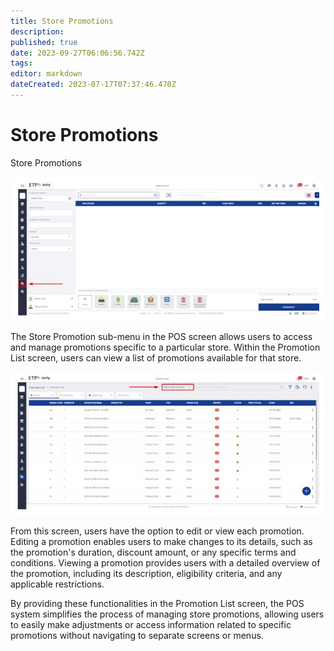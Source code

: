 ```yaml
---
title: Store Promotions
description: 
published: true
date: 2023-09-27T06:06:56.742Z
tags: 
editor: markdown
dateCreated: 2023-07-17T07:37:46.470Z
---
```


# Store Promotions
Store Promotions 

![sp1.jpg](/sp1.jpg)

The Store Promotion sub-menu in the POS screen allows users to access and manage promotions specific to a particular store. Within the Promotion List screen, users can view a list of promotions available for that store.

![sp2.jpg](/sp2.jpg)

From this screen, users have the option to edit or view each promotion. Editing a promotion enables users to make changes to its details, such as the promotion's duration, discount amount, or any specific terms and conditions. Viewing a promotion provides users with a detailed overview of the promotion, including its description, eligibility criteria, and any applicable restrictions.

By providing these functionalities in the Promotion List screen, the POS system simplifies the process of managing store promotions, allowing users to easily make adjustments or access information related to specific promotions without navigating to separate screens or menus.



